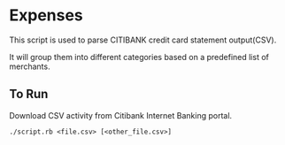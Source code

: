 # Expenses

This script is used to parse CITIBANK credit card statement output(CSV).

It will group them into different categories based on a predefined list of merchants.

## To Run
Download CSV activity from Citibank Internet Banking portal.

```
./script.rb <file.csv> [<other_file.csv>]
```

